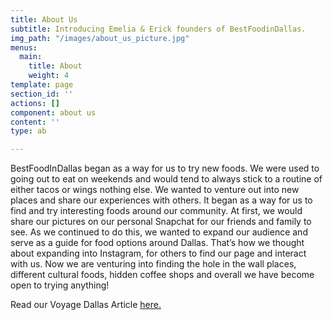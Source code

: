 ```yaml
---
title: About Us
subtitle: Introducing Emelia & Erick founders of BestFoodinDallas.
img_path: "/images/about_us_picture.jpg"
menus:
  main:
    title: About
    weight: 4
template: page
section_id: ''
actions: []
component: about us
content: ''
type: ab

---
```

BestFoodInDallas began as a way for us to try new foods. We were used to going out to eat on weekends and would tend to always stick to a routine of either tacos or wings nothing else. We wanted to venture out into new places and share our experiences with others. It began as a way for us to find and try interesting foods around our community. At first, we would share our pictures on our personal Snapchat for our friends and family to see. As we continued to do this, we wanted to expand our audience and serve as a guide for food options around Dallas. That’s how we thought about expanding into Instagram, for others to find our page and interact with us. Now we are venturing into finding the hole in the wall places, different cultural foods, hidden coffee shops and overall we have become open to trying anything!

Read our Voyage Dallas Article [here.](http://voyagedallas.com/interview/meet-emelia-beltran-erick-ortiz-bestfoodindallas-dallas/ "About BFID")